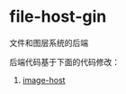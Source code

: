 # file-host-gin
文件和图层系统的后端

后端代码基于下面的代码修改：
1. [image-host](https://github.com/Patrick-Star-CN/image-host)